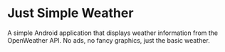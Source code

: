 # Just Simple Weather

A simple Android application that displays weather information from the OpenWeather API.  No ads, no fancy graphics, just the basic weather.